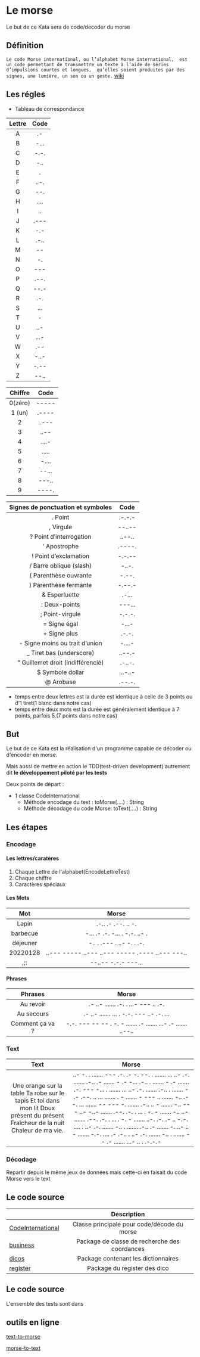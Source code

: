 # Le morse

Le but de ce Kata sera de code/decoder du morse

## Définition
`
Le code Morse international, ou l’alphabet Morse international, 
est un code permettant de transmettre un texte à l’aide de séries d’impulsions courtes et longues, 
qu’elles soient produites par des signes, une lumière, un son ou un geste.
`
[wiki](https://fr.wikipedia.org/wiki/Code_Morse_international)


## Les régles
* Tableau de correspondance

| Lettre | Code |
|:------:|:----:|
|   A    |  .-  |
|   B    | -... |
|   C    | -.-. |
|   D    | -..  |
|   E    |  .   |
|   F    | ..-. |
|   G    | --.  |
|   H    | .... |
|   I    |  ..  |
|   J    | .--- |
|   K    | -.-  |
|   L    | .-.. |
|   M    |  --  |
|   N    |  -.  |
|   O    | ---  |
|   P    | .--. |
|   Q    | --.- |
|   R    | .-.  |
|   S    | ...  |
|   T    |  -   |
|   U    | ..-  |
|   V    | ...- |
|   W    | .--  |
|   X    | -..- |
|   Y    | -.-- |
|   Z    | --.. |

| Chiffre |  Code  |
|:-------:|:------:|
| 0(zéro) | -----  |
| 1 (un)  | .----  |
|    2    | ..---  |
|    3    |  ..--  |
|    4    | ....-  |
|    5    | .....  |
|    6    | -....  |
|    7    | --... |
|    8    | ---..  |
|    9    | ----.  |

| Signes de ponctuation et symboles |   Code   |
|:---------------------------------:|:--------:|
|              .	Point              | 	.-.-.-	 |
|             ,	Virgule             | 	--..--	 |
|      ?	Point d’interrogation      |  ..--..  |
|           '	Apostrophe            |  .----.  |
|       !	Point d’exclamation       |  -.-.--  |
|      /	Barre oblique (slash)      |  -..-.   |
|      (	Parenthèse ouvrante	       |  -.--.   |
|      )	Parenthèse fermante	       |  -.--.-  |
|           &	Esperluette           |  .-...   |
|           :	Deux-points           |  ---...  |
|          ;	Point-virgule          |  -.-.-.  |
|           =	Signe égal            |  -...-   |
|           +	Signe plus            |  .-.-.   |
|  -	Signe moins ou trait d’union   |  -....-  |
|     _	Tiret bas (underscore)      |  ..--.-  |
| "	Guillemet droit (indifférencié) |  .-..-.  |
|         $	Symbole dollar          | ...-..-  |
|             @	Arobase             |  .--.-.  |

* temps entre deux lettres est la durée est identique à celle de 3 points ou d’1 tiret(1 blanc dans notre cas)
* temps entre deux mots est la durée est généralement identique à 7 points, parfois 5.(7 points dans notre cas)

## But
Le but de ce Kata est la réalisation d'un programme capable de décoder ou d'encoder en morse.

Mais aussi de mettre en action le TDD(test-driven development) autrement dit **le développement piloté par les tests**

Deux points de départ :
* 1 classe CodeInternational
  * Méthode encodage du text : toMorse(....) : String
  * Méthode décodage du code Morse: toText(....) : String

## Les étapes
### Encodage
#### Les lettres/caratères

1. Chaque Lettre de l'alphabet(EncodeLettreTest)
2. Chaque chiffre
3. Caractères spéciaux
#### Les Mots

|    Mot    |             Morse              |
|:---------:|:------------------------------:|
|   Lapin   |       .-.. .- .--. .. -.       |
| barbecue  | -... .- .-. -... . -.-. ..- .  |
| déjeuner  |   -.. . .--- . ..- -. . .-.    |
|20220128|..--- ----- ..--- ..--- ----- .---- ..--- ---..|
|,;:|--..-- -.-.- ---...|

#### Phrases

|     Phrases     |  Morse  |
|:---------------:|:-------:|
|    Au revoir    |.- ..- ....... .-. . ...- --- .. .-.|
|   Au secours    |.- ..- ....... ... . -.-. --- ..- .-. ...|
| Comment ça va ? |-.-. --- -- -- . -. - ....... .- ....... ...- .- ....... ..--..|

### Text

|                                                               Text                                                                |                                                                                                                                                                                                                                                                                                                                                                                                                                                                                                                                                                                                                                                                                                                                                                                                                                                                                                                                                                                                                                                                                                                                                                                                                                                                                                                                                                                                                                                                                                                                                                                                                                                                                                                                          Morse                                                                                                                                                                                                                                                                                                                                                                                                                                                                                                                                                                                                                                                                                                                                                                                                                                                                                                                                                                                                                                                                                                                                                                                                                                                                                                                                                                                                                                                                                                                                                                                                                                                                                                                                          |
|:---------------------------------------------------------------------------------------------------------------------------------:|:---------------------------------------------------------------------------------------------------------------------------------------------------------------------------------------------------------------------------------------------------------------------------------------------------------------------------------------------------------------------------------------------------------------------------------------------------------------------------------------------------------------------------------------------------------------------------------------------------------------------------------------------------------------------------------------------------------------------------------------------------------------------------------------------------------------------------------------------------------------------------------------------------------------------------------------------------------------------------------------------------------------------------------------------------------------------------------------------------------------------------------------------------------------------------------------------------------------------------------------------------------------------------------------------------------------------------------------------------------------------------------------------------------------------------------------------------------------------------------------------------------------------------------------------------------------------------------------------------------------------------------------------------------------------------------------------------------------------------------------------------------------------------------------------------------------------------------------------------------------------------------------------------------------------------------------------------------------------------------------------------------------------------------------------------------------------------------------------------------------------------------------------------------------------------------------------------------------------------------------------------------------------------------------------------------------------------------------------------------------------------------------------------------------------------------------------------------------------------------------------------------------------------------------------------------------------------------------------------------------------------------------------------------------------------------------------------------------------------------------------------------------------------------------------------------------------------------------------------------------------------------------------------------------------------------------------------------------------------------------------------------------------------------------------------------------------------------------------------------------------------------------------------------------------------------------------------------------------------------------------------------------------------------------------------------------------------------------------------------------------------------------------------------------------------------------------------------------------------------------:|
| Une orange sur la table Ta robe sur le tapis Et toi dans mon lit Doux présent du présent Fraîcheur de la nuit Chaleur de ma vie.  |                                                                                                                                                                                                                                                                                                                                                                                                                                                                                                                                                                                                                                                                                                                                                                                                                                                                                                                                                                                                                                                                                                                                                                                                                                                                                                                                                                                                                                               ..- -. . ....... --- .-. .- -. --. . ....... ... ..- .-. ....... .-.. .- ....... - .- -... .-.. . ....... - .- ....... .-. --- -... . ....... ... ..- .-. ....... .-.. . ....... - .- .--. .. ... ....... . - ....... - --- .. ....... -.. .- -. ... ....... -- --- -. ....... .-.. .. - ....... -.. --- ..- -..- ....... .--. .-. . ... . -. - ....... -.. ..- ....... .--. .-. . ... . -. - ....... ..-. .-. .- .. -.-. .... . ..- .-. ....... -.. . ....... .-.. .- ....... -. ..- .. - ....... -.-. .... .- .-.. . ..- .-. ....... -.. . ....... -- .- ....... ...- .. . .-.-.-                                                                                                                                                                                                                                                                                                                                                                                                                                                                                                                                                                                                                                                                                                                                                                                                                                                                                                                                                                                                                                                                                                                                                                                                                                                                                                                                                                                                                                               |

### Décodage

Repartir depuis le même jeux de données mais cette-ci en faisait du code Morse vers le text

## Le code source

|                                                 |                   Description                   |
|:-----------------------------------------------|:-----------------------------------------------:|
|  [CodeInternational](./CodeInternational.java)  |   Classe principale pour code/décode du morse   |
|             [business](./business)              |  Package de classe de recherche des coordances  |
|                [dicos](./dicos)                 |       Package contenant les dictionnaires       |
|             [register](./register)              |          Package du register des dico           |

## Le code source
L'ensemble des tests sont dans [](../../../../../../../test/java/src/test/java/org/stephane/kata/morse)

## outils en ligne
[text-to-morse](https://onlinetexttools.com/convert-text-to-morse)

[morse-to-text](https://onlinetexttools.com/convert-morse-to-text)
